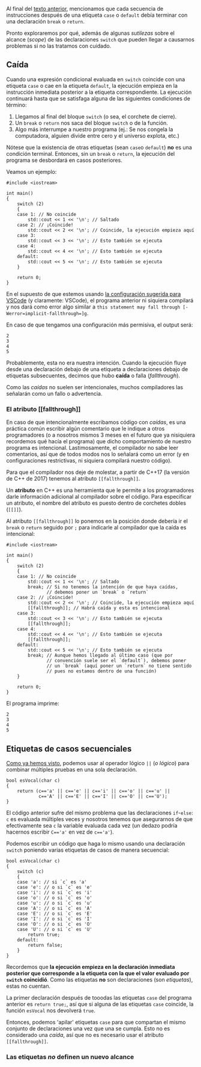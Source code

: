 Al final del [texto anterior](3.0_Switch.md), mencionamos que cada secuencia de instrucciones después de una etiqueta `case` o `default` debía terminar con una declaración `break` o `return`. 

Pronto exploraremos por qué, además de algunas *sutilezas* sobre el alcance (*scope*) de las declaraciones `switch` que pueden llegar a causarnos problemas si no las tratamos con cuidado.

## Caída

Cuando una expresión condicional evaluada en `switch` coincide con una etiqueta `case` o cae en la etiqueta `default`, la ejecución empieza en la instrucción inmediata posterior a la etiqueta correspondiente. La ejecución continuará hasta que se satisfaga alguna de las siguientes condiciones de término:
1. Llegamos al final del bloque `switch` (o sea, el corchete de cierre).
2. Un `break` o `return` nos saca del bloque `switch` o de la función.
3. Algo más interrumpe a nuestro programa (ej.: Se nos congela la computadora, alguien divide entre cero y el universo explota, etc.)

Nótese que la existencia de otras etiquetas (sean `case`o `default`) **no** es una condición terminal. Entonces, sin un `break` o `return`, la ejecución del programa se desbordará en casos posteriores.

Veamos un ejemplo:
```
#include <iostream>

int main()
{
    switch (2)
    {
    case 1: // No coincide
        std::cout << 1 << '\n'; // Saltado
    case 2: // ¡Coincide!
        std::cout << 2 << '\n'; // Coincide, la ejecución empieza aquí
    case 3:
        std::cout << 3 << '\n'; // Esto también se ejecuta
    case 4:
        std::cout << 4 << '\n'; // Esto también se ejecuta
    default:
        std::cout << 5 << '\n'; // Esto también se ejecuta
    }

    return 0;
}
```
En el supuesto de que estemos usando [la configuración sugerida para VSCode](../Caja_de_herramientas/Configurar_el_compilador.md) (y claramente: VSCode), el programa anterior ni siquiera compilará y nos dará como error algo similar a `this statement may fall through [-Werror=implicit-fallthrough=]g`. 

En caso de que tengamos una configuración más permisiva, el output será:
```
2
3
4
5
```

Probablemente, esta no era nuestra intención. Cuando la ejecución fluye desde una declaración debajo de una etiqueta a declaraciones debajo de etiquetas subsecuentes, decimos que hubo **caída** o falla (*fallthrough*).

Como las *caídas* no suelen ser intencionales, muchos compiladores las señalarán como un fallo o advertencia.

### El atributo [[fallthrough]]

En caso de que intencionalmente escribamos código con *caídas*, es una práctica común escribir algún comentario que le indique a otros programadores (o a nosotros mismos 3 meses en el futuro que ya nisiquiera recordemos qué hacía el programa) que dicho comportamiento de nuestro programa es intencional. Lastimosamente, el compilador no sabe leer comentarios, así que de todos modos nos lo señalará como un error (y en configuraciones restrictivas, ni siquiera compilará nuestro código).

Para que el compilador nos deje de molestar, a partir de C++17 (la versión de C++ de 2017) tenemos al atributo `[[fallthrough]]`. 

Un **atributo** en C++ es una herramienta que le permite a los programadores darle información adicional al compilador sobre el código. Para especificar un atributo, el nombre del atributo es puesto dentro de corchetes dobles (`[[]]`).

Al atributo `[[fallthrough]]` lo ponemos en la posición donde debería ir el `break` o `return` seguido por `;` para indicarle al compilador que la caída es intencional:
```
#include <iostream>

int main()
{
    switch (2)
    {
    case 1: // No coincide
        std::cout << 1 << '\n'; // Saltado
        break; // Si no tenemos la intención de que haya caídas, 
               // debemos poner un `break` o `return`
    case 2: // ¡Coincide!
        std::cout << 2 << '\n'; // Coincide, la ejecución empieza aquí
        [[fallthrough]]; // Habrá caída y esta es intencional
    case 3:
        std::cout << 3 << '\n'; // Esto también se ejecuta
        [[fallthrough]];
    case 4:
        std::cout << 4 << '\n'; // Esto también se ejecuta
        [[fallthrough]];
    default:
        std::cout << 5 << '\n'; // Esto también se ejecuta
        break; // Aunque hemos llegado al último caso (que por
               // convención suele ser el `default`), debemos poner
               // un `break` (aquí poner un `return` no tiene sentido
               // pues no estamos dentro de una función)
    }

    return 0;
}
```
El programa imprime:
```
2
3
4
5
```

## Etiquetas de casos secuenciales

[Como ya hemos visto](Operadores_lógicos.md), podemos usar al operador lógico `||` (*o lógico*)  para combinar múltiples pruebas en una sola declaración.
```
bool esVocal(char c)
{
    return (c=='a' || c=='e' || c=='i' || c=='o' || c=='u' ||
            c=='A' || c=='E' || c=='I' || c=='O' || c=='U');
}
```
El código anterior sufre del mismo problema que las declaraciones `if`-`else`: `c` es evaluada múltiples veces y nosotros tenemos que asegurarnos de que efectivamente sea `c` la variable evaluada cada vez (un dedazo podría hacernos escribir `C=='a'` en vez de `c=='a'`). 

Podemos escribir un código que haga lo mismo usando una declaración `switch` poniendo varias etiquetas de casos de manera secuencial:
```
bool esVocal(char c)
{
    switch (c)
    {
    case 'a': // si `c` es 'a'
    case 'e': // o si `c` es 'e'
    case 'i': // o si `c` es 'i'
    case 'o': // o si `c` es 'o'
    case 'u': // o si `c` es 'u'
    case 'A': // o si `c` es 'A'
    case 'E': // o si `c` es 'E'
    case 'I': // o si `c` es 'I'
    case 'O': // o si `c` es 'O'
    case 'U': // o si `c` es 'U'
        return true;
    default:
        return false;
    }
}
```

Recordemos que **la ejecución empieza en la declaración inmediata posterior que corresponde a la etiqueta con la que el valor evaluado por `switch` coincidió**. Como las etiquetas **no** son declaraciones (son *etiquetas*), estas no cuentan.

La primer declaración después de tooodas las etiquetas `case` del programa anterior es `return true;`, así que si alguna de las etiquetas `case` coincide, la función `esVocal` nos devolverá `true`.

Entonces, podemos 'apilar' etiquetas `case` para que compartan el mismo conjunto de declaraciones una vez que una se cumpla. Esto no es considerado una *caída*, así que no es necesario usar el atributo `[[fallthrough]]`.

### Las etiquetas *no* definen un nuevo alcance

